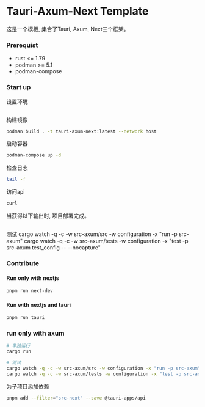 # Tauri-Axum-Next Template

这是一个模板, 集合了Tauri, Axum, Next三个框架。


### Prerequist
- rust <= 1.79
- podman >= 5.1
- podman-compose

### Start up

设置环境
```bash

```

构建镜像
```bash
podman build . -t tauri-axum-next:latest --network host
```

启动容器
```bash
podman-compose up -d
```

检查日志
```bash
tail -f 
```

访问api
```bash
curl 
```
当获得以下输出时, 项目部署完成。
```json

```

测试
cargo watch -q -c -w src-axum/src -w configuration -x "run -p src-axum"
cargo watch -q -c -w src-axum/tests -w configuration -x "test -p src-axum test_config -- --nocapture"

### Contribute


#### Run only with nextjs
``` bash
pnpm run next-dev
```

#### Run with nextjs and tauri
``` bash
pnpm run tauri
```

### run only with axum
``` bash
# 单独运行
cargo run

# 测试
cargo watch -q -c -w src-axum/src -w configuration -x "run -p src-axum"
cargo watch -q -c -w src-axum/tests -w configuration -x "test -p src-axum test_config -- --nocapture"

```







为子项目添加依赖
```bash
pnpm add --filter="src-next" --save @tauri-apps/api 
```






